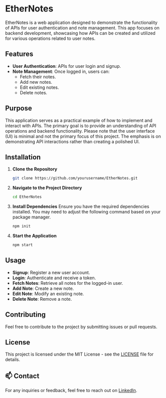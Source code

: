 # EtherNotes

EtherNotes is a web application designed to demonstrate the functionality of APIs for user authentication and note management. This app focuses on backend development, showcasing how APIs can be created and utilized for various operations related to user notes.

## Features

- **User Authentication**: APIs for user login and signup.
- **Note Management**: Once logged in, users can:
  - Fetch their notes.
  - Add new notes.
  - Edit existing notes.
  - Delete notes.

## Purpose

This application serves as a practical example of how to implement and interact with APIs. The primary goal is to provide an understanding of API operations and backend functionality. Please note that the user interface (UI) is minimal and not the primary focus of this project. The emphasis is on demonstrating API interactions rather than creating a polished UI.

## Installation

1. **Clone the Repository**

   ```bash
   git clone https://github.com/yourusername/EtherNotes.git
2. **Navigate to the Project Directory**

   ```bash
   cd EtherNotes
3. **Install Dependencies**
    Ensure you have the required dependencies installed. You may need to adjust the following command based on your package manager.
   ```bash
   npm init

4. **Start the Application**

   ```bash
   npm start

## Usage

- **Signup**: Register a new user account.
- **Login**: Authenticate and receive a token.
- **Fetch Notes**: Retrieve all notes for the logged-in user.
- **Add Note**: Create a new note.
- **Edit Note**: Modify an existing note.
- **Delete Note**: Remove a note.

## Contributing

Feel free to contribute to the project by submitting issues or pull requests.

## License

This project is licensed under the MIT License - see the [LICENSE](LICENSE) file for details.

## 📫 Contact

For any inquiries or feedback, feel free to reach out on [LinkedIn](https://www.linkedin.com/in/prabhavsetia/).


